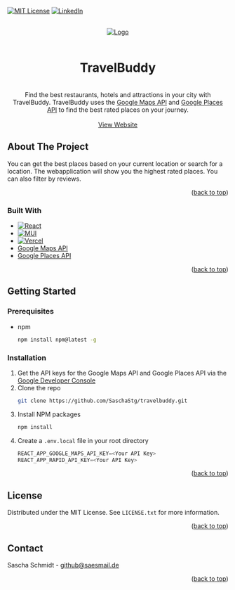 <!-- Improved compatibility of back to top link: See: https://github.com/othneildrew/Best-README-Template/pull/73 -->
<a name="readme-top"></a>
<!--
*** Thanks for checking out the Best-README-Template. If you have a suggestion
*** that would make this better, please fork the repo and create a pull request
*** or simply open an issue with the tag "enhancement".
*** Don't forget to give the project a star!
*** Thanks again! Now go create something AMAZING! :D
-->



<!-- PROJECT SHIELDS -->
<!--
*** I'm using markdown "reference style" links for readability.
*** Reference links are enclosed in brackets [ ] instead of parentheses ( ).
*** See the bottom of this document for the declaration of the reference variables
*** for contributors-url, forks-url, etc. This is an optional, concise syntax you may use.
*** https://www.markdownguide.org/basic-syntax/#reference-style-links
-->
[![MIT License][license-shield]][license-url]
[![LinkedIn][linkedin-shield]][linkedin-url]

<br />
<div align="center">
  <a href="https://ai-summarizer-r2d4mymdz-saschastg.vercel.app/">
    <div align="center">
    <img src="https://i.ibb.co/5G2VrK4/Screenshot-2023-10-15-141756.png" alt="Logo">
    </div>
  </a>
<br />
  <h1>TravelBuddy</h1>
  <br />
Find the best restaurants, hotels and attractions in your city with TravelBuddy. TravelBuddy uses the <a href="https://developers.google.com/maps?hl=de">Google Maps API</a> and  <a href="https://developers.google.com/maps/documentation/places/web-service/overview?hl=de">Google Places API</a> to find the best rated places on your journey.
    <br />
    <br />
    <a href="https://travelbuddy-one.vercel.app/">View Website</a>
  </p>
</div>


<!-- ABOUT THE PROJECT -->
## About The Project

You can get the best places based on your current location or search for a location. The webapplication will show you the highest rated places. You can also filter by reviews.

<p align="right">(<a href="#readme-top">back to top</a>)</p>



### Built With

* [![React][React.js]][React-url]
* [![MUI][MUI]][MUI-url]
* [![Vercel][Vercel]][Vercel-url]
* <a href="https://developers.google.com/maps?hl=de">Google Maps API</a>
* <a href="https://developers.google.com/maps/documentation/places/web-service/overview?hl=de">Google Places API</a> 

<p align="right">(<a href="#readme-top">back to top</a>)</p>



<!-- GETTING STARTED -->
## Getting Started

### Prerequisites

* npm
  ```sh
  npm install npm@latest -g
  ```

### Installation

1. Get the API keys for the Google Maps API and Google Places API via the [Google Developer Console](https://console.cloud.google.com/p)
2. Clone the repo
   ```sh
   git clone https://github.com/SaschaStg/travelbuddy.git
   ```
3. Install NPM packages
   ```sh
   npm install
   ```
4. Create a `.env.local`  file in your root directory
   ```js
   REACT_APP_GOOGLE_MAPS_API_KEY=<Your API Key>
   REACT_APP_RAPID_API_KEY=<Your API Key>
   ```

<p align="right">(<a href="#readme-top">back to top</a>)</p>


<!-- LICENSE -->
## License

Distributed under the MIT License. See `LICENSE.txt` for more information.

<p align="right">(<a href="#readme-top">back to top</a>)</p>



<!-- CONTACT -->
## Contact

Sascha Schmidt - github@saesmail.de

<p align="right">(<a href="#readme-top">back to top</a>)</p>



<!-- MARKDOWN LINKS & IMAGES -->
<!-- https://www.markdownguide.org/basic-syntax/#reference-style-links -->
[issues-shield]: https://img.shields.io/github/issues/othneildrew/Best-README-Template.svg?style=for-the-badge
[Vite]: https://img.shields.io/badge/vite-%23646CFF.svg?style=for-the-badge&logo=vite&logoColor=white
[Vite-url]: https://vitejs.dev/
[MUI]: https://img.shields.io/badge/MUI-%230081CB.svg?style=for-the-badge&logo=mui&logoColor=white
[MUI-url]: https://mui.com/
[license-shield]: https://img.shields.io/github/license/othneildrew/Best-README-Template.svg?style=for-the-badge
[license-url]: https://github.com/othneildrew/Best-README-Template/blob/master/LICENSE.txt
[linkedin-shield]: https://img.shields.io/badge/-LinkedIn-black.svg?style=for-the-badge&logo=linkedin&colorB=555
[linkedin-url]: https://www.linkedin.com/in/sascha-schmidt-91663a214/
[React.js]: https://img.shields.io/badge/React-20232A?style=for-the-badge&logo=react&logoColor=61DAFB
[React-url]: https://reactjs.org/
[Vercel]: https://img.shields.io/badge/Vercel-000000?style=for-the-badge&logo=vercel&logoColor=white
[Vercel-url]: https://vercel.com/
[Tailwind]: https://img.shields.io/badge/tailwindcss-%2338B2AC.svg?style=for-the-badge&logo=tailwind-css&logoColor=white
[Tailwind-url]: https://tailwindcss.com/
